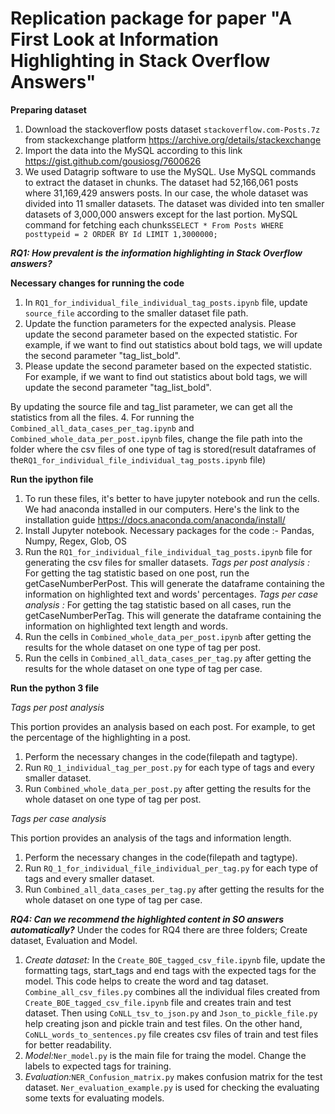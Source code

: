 # Replication package for paper "A First Look at Information Highlighting in Stack Overflow Answers"

__Preparing dataset__

1. Download the stackoverflow posts dataset `stackoverflow.com-Posts.7z` from stackexchange platform https://archive.org/details/stackexchange
2. Import the data into the MySQL according to this link https://gist.github.com/gousiosg/7600626
3. We used Datagrip software to use the MySQL. Use MySQL commands to extract the dataset in chunks. The dataset had 52,166,061 posts where 31,169,429 answers posts. In our case, the whole dataset was divided into 11 smaller datasets. The dataset was divided into ten smaller datasets of 3,000,000 answers except for the last portion.
MySQL command for fetching each chunks`SELECT * From Posts WHERE posttypeid = 2 ORDER BY Id LIMIT 1,3000000;`

***RQ1: How prevalent is the information highlighting in Stack Overflow answers?***

__Necessary changes for running the code__

1. In `RQ1_for_individual_file_individual_tag_posts.ipynb` file, update `source_file` according to the smaller dataset file path. 
2. Update the function parameters for the expected analysis. Please update the second parameter based on the expected statistic. For example, if we want to find out statistics about bold tags, we will update the second parameter "tag_list_bold".
3. Please update the second parameter based on the expected statistic. For example, if we want to find out statistics about bold tags, we will update the second parameter "tag_list_bold". 

By updating the source file and tag_list parameter, we can get all the statistics from all the files.
4. For running the `Combined_all_data_cases_per_tag.ipynb` and `Combined_whole_data_per_post.ipynb` files, change the file path into the folder where the csv files of one type of tag is stored(result dataframes of the`RQ1_for_individual_file_individual_tag_posts.ipynb` file)

__Run the ipython file__

1. To run these files, it's better to have jupyter notebook and run the cells. We had anaconda installed in our computers. Here's the link to the installation guide https://docs.anaconda.com/anaconda/install/ 
2. Install Jupyter notebook. Necessary packages for the code :- Pandas, Numpy, Regex, Glob, OS
3. Run the `RQ1_for_individual_file_individual_tag_posts.ipynb` file for generating the csv files for smaller datasets.
_Tags per post analysis :_ For getting the tag statistic based on one post, run the getCaseNumberPerPost. This will generate the dataframe containing the information on highlighted text and words' percentages. 
_Tags per case analysis :_ For getting the tag statistic based on all cases, run the getCaseNumberPerTag. This will generate the dataframe containing the information on highlighted text length and words.
4. Run the cells in `Combined_whole_data_per_post.ipynb` after getting the results for the whole dataset on one type of tag per post.
5. Run the cells in `Combined_all_data_cases_per_tag.py` after getting the results for the whole dataset on one type of tag per case.
 
__Run the python 3 file__

_Tags per post analysis_

This portion provides an analysis based on each post. For example, to get the percentage of the highlighting in a post.

1. Perform the necessary changes in the code(filepath and tagtype).
2. Run `RQ_1_individual_tag_per_post.py` for each type of tags and every smaller dataset. 
3. Run `Combined_whole_data_per_post.py` after getting the results for the whole dataset on one type of tag per post.


_Tags per case analysis_

This portion provides an analysis of the tags and information length.

1. Perform the necessary changes in the code(filepath and tagtype).
2. Run `RQ_1_for_individual_file_individual_per_tag.py` for each type of tags and every smaller dataset.
3. Run `Combined_all_data_cases_per_tag.py` after getting the results for the whole dataset on one type of tag per case.


***RQ4: Can we recommend the highlighted content in SO answers automatically?***
Under the codes for RQ4 there are three folders; Create dataset, Evaluation and Model. 
1. _Create dataset:_ In the `Create_BOE_tagged_csv_file.ipynb` file, update the formatting tags, start_tags and end tags with the expected tags for the model. This code helps to create the word and tag dataset. `Combine_all_csv_files.py` combines all the individual files created from `Create_BOE_tagged_csv_file.ipynb` file and creates train and test dataset. Then using `CoNLL_tsv_to_json.py` and `Json_to_pickle_file.py` help creating json and pickle train and test files. On the other hand, `CoNLL_words_to_sentences.py` file creates csv files of train and test files for better readability. 
2. _Model:_`Ner_model.py` is the main file for traing the model. Change the labels to expected tags for training.
3. _Evaluation:_`NER_Confusion_matrix.py` makes confusion matrix for the test dataset. `Ner_evaluation_example.py` is used for checking the evaluating some texts for evaluating models.
